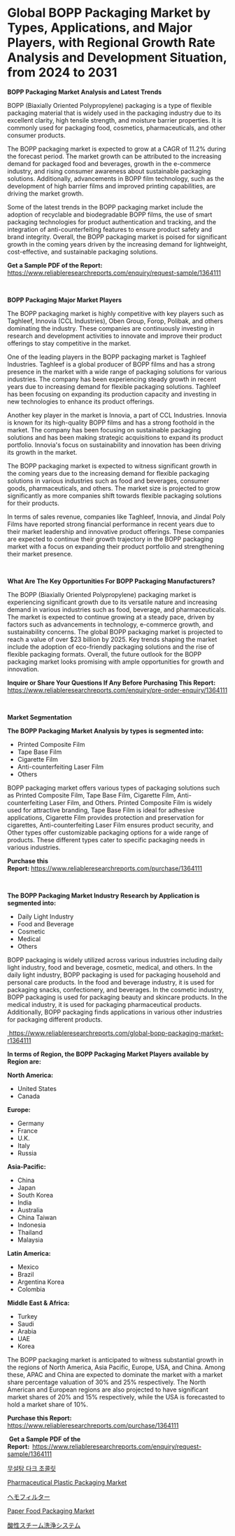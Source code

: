 <p><h1>Global BOPP Packaging Market by Types, Applications, and Major Players, with Regional Growth Rate Analysis and Development Situation, from 2024 to 2031</h1></p><p><strong>BOPP Packaging Market Analysis and Latest Trends</strong></p>
<p><p>BOPP (Biaxially Oriented Polypropylene) packaging is a type of flexible packaging material that is widely used in the packaging industry due to its excellent clarity, high tensile strength, and moisture barrier properties. It is commonly used for packaging food, cosmetics, pharmaceuticals, and other consumer products.</p><p>The BOPP packaging market is expected to grow at a CAGR of 11.2% during the forecast period. The market growth can be attributed to the increasing demand for packaged food and beverages, growth in the e-commerce industry, and rising consumer awareness about sustainable packaging solutions. Additionally, advancements in BOPP film technology, such as the development of high barrier films and improved printing capabilities, are driving the market growth.</p><p>Some of the latest trends in the BOPP packaging market include the adoption of recyclable and biodegradable BOPP films, the use of smart packaging technologies for product authentication and tracking, and the integration of anti-counterfeiting features to ensure product safety and brand integrity. Overall, the BOPP packaging market is poised for significant growth in the coming years driven by the increasing demand for lightweight, cost-effective, and sustainable packaging solutions.</p></p>
<p><strong>Get a Sample PDF of the Report:&nbsp;</strong> <a href="https://www.reliableresearchreports.com/enquiry/request-sample/1364111">https://www.reliableresearchreports.com/enquiry/request-sample/1364111</a></p>
<p>&nbsp;</p>
<p><strong>BOPP Packaging Major Market Players</strong></p>
<p><p>The BOPP packaging market is highly competitive with key players such as Taghleef, Innovia (CCL Industries), Oben Group, Forop, Polibak, and others dominating the industry. These companies are continuously investing in research and development activities to innovate and improve their product offerings to stay competitive in the market.</p><p>One of the leading players in the BOPP packaging market is Taghleef Industries. Taghleef is a global producer of BOPP films and has a strong presence in the market with a wide range of packaging solutions for various industries. The company has been experiencing steady growth in recent years due to increasing demand for flexible packaging solutions. Taghleef has been focusing on expanding its production capacity and investing in new technologies to enhance its product offerings.</p><p>Another key player in the market is Innovia, a part of CCL Industries. Innovia is known for its high-quality BOPP films and has a strong foothold in the market. The company has been focusing on sustainable packaging solutions and has been making strategic acquisitions to expand its product portfolio. Innovia's focus on sustainability and innovation has been driving its growth in the market.</p><p>The BOPP packaging market is expected to witness significant growth in the coming years due to the increasing demand for flexible packaging solutions in various industries such as food and beverages, consumer goods, pharmaceuticals, and others. The market size is projected to grow significantly as more companies shift towards flexible packaging solutions for their products.</p><p>In terms of sales revenue, companies like Taghleef, Innovia, and Jindal Poly Films have reported strong financial performance in recent years due to their market leadership and innovative product offerings. These companies are expected to continue their growth trajectory in the BOPP packaging market with a focus on expanding their product portfolio and strengthening their market presence.</p></p>
<p>&nbsp;</p>
<p><strong>What Are The Key Opportunities For BOPP Packaging Manufacturers?</strong></p>
<p><p>The BOPP (Biaxially Oriented Polypropylene) packaging market is experiencing significant growth due to its versatile nature and increasing demand in various industries such as food, beverage, and pharmaceuticals. The market is expected to continue growing at a steady pace, driven by factors such as advancements in technology, e-commerce growth, and sustainability concerns. The global BOPP packaging market is projected to reach a value of over $23 billion by 2025. Key trends shaping the market include the adoption of eco-friendly packaging solutions and the rise of flexible packaging formats. Overall, the future outlook for the BOPP packaging market looks promising with ample opportunities for growth and innovation.</p></p>
<p><strong>Inquire or Share Your Questions If Any Before Purchasing This Report:</strong> <a href="https://www.reliableresearchreports.com/enquiry/pre-order-enquiry/1364111">https://www.reliableresearchreports.com/enquiry/pre-order-enquiry/1364111</a></p>
<p>&nbsp;</p>
<p><strong>Market Segmentation</strong></p>
<p><strong>The BOPP Packaging Market Analysis by types is segmented into:</strong></p>
<p><ul><li>Printed Composite Film</li><li>Tape Base Film</li><li>Cigarette Film</li><li>Anti-counterfeiting Laser Film</li><li>Others</li></ul></p>
<p><p>BOPP packaging market offers various types of packaging solutions such as Printed Composite Film, Tape Base Film, Cigarette Film, Anti-counterfeiting Laser Film, and Others. Printed Composite Film is widely used for attractive branding, Tape Base Film is ideal for adhesive applications, Cigarette Film provides protection and preservation for cigarettes, Anti-counterfeiting Laser Film ensures product security, and Other types offer customizable packaging options for a wide range of products. These different types cater to specific packaging needs in various industries.</p></p>
<p><strong>Purchase this Report:&nbsp;</strong><a href="https://www.reliableresearchreports.com/purchase/1364111">https://www.reliableresearchreports.com/purchase/1364111</a></p>
<p>&nbsp;</p>
<p><strong>The BOPP Packaging Market Industry Research by Application is segmented into:</strong></p>
<p><ul><li>Daily Light Industry</li><li>Food and Beverage</li><li>Cosmetic</li><li>Medical</li><li>Others</li></ul></p>
<p><p>BOPP packaging is widely utilized across various industries including daily light industry, food and beverage, cosmetic, medical, and others. In the daily light industry, BOPP packaging is used for packaging household and personal care products. In the food and beverage industry, it is used for packaging snacks, confectionery, and beverages. In the cosmetic industry, BOPP packaging is used for packaging beauty and skincare products. In the medical industry, it is used for packaging pharmaceutical products. Additionally, BOPP packaging finds applications in various other industries for packaging different products.</p></p>
<p><a href="https://www.reliableresearchreports.com/global-bopp-packaging-market-r1364111">&nbsp;https://www.reliableresearchreports.com/global-bopp-packaging-market-r1364111</a></p>
<p><strong>In terms of Region, the BOPP Packaging Market Players available by Region are:</strong></p>
<p>
    <p> <strong> North America: </strong>
        <ul>
            <li>United States</li>
            <li>Canada</li>
        </ul>
        </p> 
    <p> <strong> Europe: </strong>
        <ul>
            <li>Germany</li>
            <li>France</li>
            <li>U.K.</li>
            <li>Italy</li>
            <li>Russia</li>
        </ul>
        </p> 
    <p> <strong> Asia-Pacific: </strong>
        <ul>
            <li>China</li>
            <li>Japan</li>
            <li>South Korea</li>
            <li>India</li>
            <li>Australia</li>
            <li>China Taiwan</li>
            <li>Indonesia</li>
            <li>Thailand</li>
            <li>Malaysia</li>
        </ul>
        </p> 
    <p> <strong> Latin America: </strong>
        <ul>
            <li>Mexico</li>
            <li>Brazil</li>
            <li>Argentina Korea</li>
            <li>Colombia</li>
        </ul>
        </p> 
    <p> <strong> Middle East & Africa: </strong>
        <ul>
            <li>Turkey</li>
            <li>Saudi</li>
            <li>Arabia</li>
            <li>UAE</li>
            <li>Korea</li>
        </ul>
    </p>
    </p>
<p><p>The BOPP packaging market is anticipated to witness substantial growth in the regions of North America, Asia Pacific, Europe, USA, and China. Among these, APAC and China are expected to dominate the market with a market share percentage valuation of 30% and 25% respectively. The North American and European regions are also projected to have significant market shares of 20% and 15% respectively, while the USA is forecasted to hold a market share of 10%.</p></p>
<p><strong>Purchase this Report: </strong><a href="https://www.reliableresearchreports.com/purchase/1364111">https://www.reliableresearchreports.com/purchase/1364111</a></p>
<p>&nbsp;<strong>Get a Sample PDF of the Report:&nbsp;&nbsp;</strong><a href="https://www.reliableresearchreports.com/enquiry/request-sample/1364111">https://www.reliableresearchreports.com/enquiry/request-sample/1364111</a></p>
<p><strong></strong></p>
<p><p><a href="https://github.com/RichardLueilwitz787/Market-Research-Report-List-1/blob/main/978533455827.md">무설탕 다크 초콜릿</a></p><p><a href="https://github.com/derrinmiltonellis35gcl/Market-Research-Report-List-2/blob/main/pharmaceutical-plastic-packaging-market.md">Pharmaceutical Plastic Packaging Market</a></p><p><a href="https://github.com/JacksonWiza1924/Market-Research-Report-List-1/blob/main/683596357651.md">ヘモフィルター</a></p><p><a href="https://github.com/Sherrillcrooksxa8i18ucf2m/Market-Research-Report-List-2/blob/main/paper-food-packaging-market.md">Paper Food Packaging Market</a></p><p><a href="https://github.com/hwbcz413288296/Market-Research-Report-List-2/blob/main/764809057650.md">酸性スチーム洗浄システム</a></p></p>